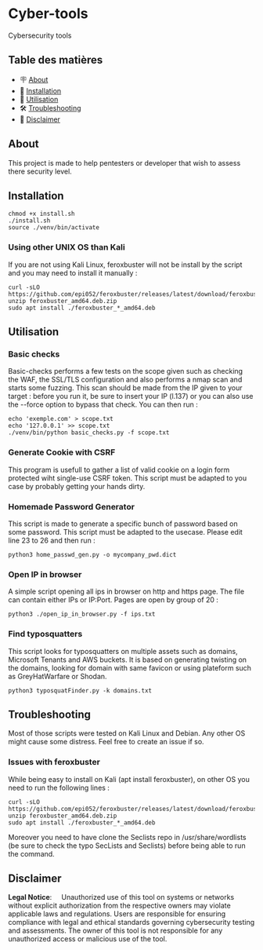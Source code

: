 # Cyber-tools
Cybersecurity tools

## Table des matières

- 🪧 [About](#about)
- 🚀 [Installation](#installation)
- 📖 [Utilisation](#utilisation)
- 🛠️ [Troubleshooting](#troubleshooting)
- 📢 [Disclaimer](#disclaimer)

## About

This project is made to help pentesters or developer that wish to assess there security level. 

## Installation 
```
chmod +x install.sh
./install.sh
source ./venv/bin/activate
```
### Using other UNIX OS than Kali

If you are not using Kali Linux, feroxbuster will not be install by the script and you may need to install it manually : 
```
curl -sLO https://github.com/epi052/feroxbuster/releases/latest/download/feroxbuster_amd64.deb.zip
unzip feroxbuster_amd64.deb.zip
sudo apt install ./feroxbuster_*_amd64.deb
```

## Utilisation
### Basic checks

Basic-checks performs a few tests on the scope given such as checking the WAF, the SSL/TLS configuration and also performs a nmap scan and starts some fuzzing. 
This scan should be made from the IP given to your target : before you run it, be sure to insert your IP (l.137) or you can also use the --force option to bypass that check. You can then run :
 ```
echo 'exemple.com' > scope.txt
echo '127.0.0.1' >> scope.txt
./venv/bin/python basic_checks.py -f scope.txt
```

### Generate Cookie with CSRF

This program is usefull to gather a list of valid cookie on a login form protected wiht single-use CSRF token. This script must be adapted to you case by probably getting your hands dirty.

### Homemade Password Generator

This script is made to generate a specific bunch of password based on some password. This script must be adapted to the usecase. Please edit line 23 to 26 and then run :
```
python3 home_passwd_gen.py -o mycompany_pwd.dict
```

### Open IP in browser

A simple script opening all ips in browser on http and https page. The file can contain either IPs or IP:Port. Pages are open by group of 20 :
```
python3 ./open_ip_in_browser.py -f ips.txt
```

### Find typosquatters

This script looks for typosquatters on multiple assets such as domains, Microsoft Tenants and AWS buckets. It is based on generating twisting on the domains, looking for domain with same favicon or using plateform such as GreyHatWarfare or Shodan.
```
python3 typosquatFinder.py -k domains.txt
```

## Troubleshooting

Most of those scripts were tested on Kali Linux and Debian. Any other OS might cause some distress. Feel free to create an issue if so.

### Issues with feroxbuster 
While being easy to install on Kali (apt install feroxbuster), on other OS you need to run the following lines :
```
curl -sLO https://github.com/epi052/feroxbuster/releases/latest/download/feroxbuster_amd64.deb.zip
unzip feroxbuster_amd64.deb.zip
sudo apt install ./feroxbuster_*_amd64.deb
```
Moreover you need to have clone the Seclists repo in /usr/share/wordlists (be sure to check the typo SecLists and Seclists) before being able to run the command.

## Disclaimer

**Legal Notice**:
&nbsp;&nbsp;&nbsp;&nbsp;Unauthorized use of this tool on systems or networks without explicit authorization from the respective owners may violate applicable laws and regulations. Users are responsible for ensuring compliance with legal and ethical standards governing cybersecurity testing and assessments. The owner of this tool is not responsible for any unauthorized access or malicious use of the tool.





